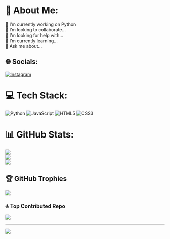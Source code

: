 # 💫 About Me:
🔭 I’m currently working on Python<br>👯 I’m looking to collaborate...<br>🤝 I’m looking for help with...<br>🌱 I’m currently learning...<br>💬 Ask me about...


## 🌐 Socials:
[![Instagram](https://img.shields.io/badge/Instagram-%23E4405F.svg?logo=Instagram&logoColor=white)](https://instagram.com/_lenaeghbalii_) 

# 💻 Tech Stack:
![Python](https://img.shields.io/badge/python-3670A0?style=for-the-badge&logo=python&logoColor=ffdd54) ![JavaScript](https://img.shields.io/badge/javascript-%23323330.svg?style=for-the-badge&logo=javascript&logoColor=%23F7DF1E) ![HTML5](https://img.shields.io/badge/html5-%23E34F26.svg?style=for-the-badge&logo=html5&logoColor=white) ![CSS3](https://img.shields.io/badge/css3-%231572B6.svg?style=for-the-badge&logo=css3&logoColor=white)
# 📊 GitHub Stats:
![](https://github-readme-stats.vercel.app/api?username=lena-eghbali&theme=dark&hide_border=false&include_all_commits=false&count_private=true)<br/>
![](https://github-readme-streak-stats.herokuapp.com/?user=lena-eghbali&theme=dark&hide_border=false)<br/>
![](https://github-readme-stats.vercel.app/api/top-langs/?username=lena-eghbali&theme=dark&hide_border=false&include_all_commits=false&count_private=true&layout=compact)

## 🏆 GitHub Trophies
![](https://github-profile-trophy.vercel.app/?username=lena-eghbali&theme=dracula&no-frame=false&no-bg=true&margin-w=4)

### 🔝 Top Contributed Repo
![](https://github-contributor-stats.vercel.app/api?username=lena-eghbali&limit=5&theme=dark&combine_all_yearly_contributions=true)

---
[![](https://visitcount.itsvg.in/api?id=lena-eghbali&icon=0&color=0)](https://visitcount.itsvg.in)
